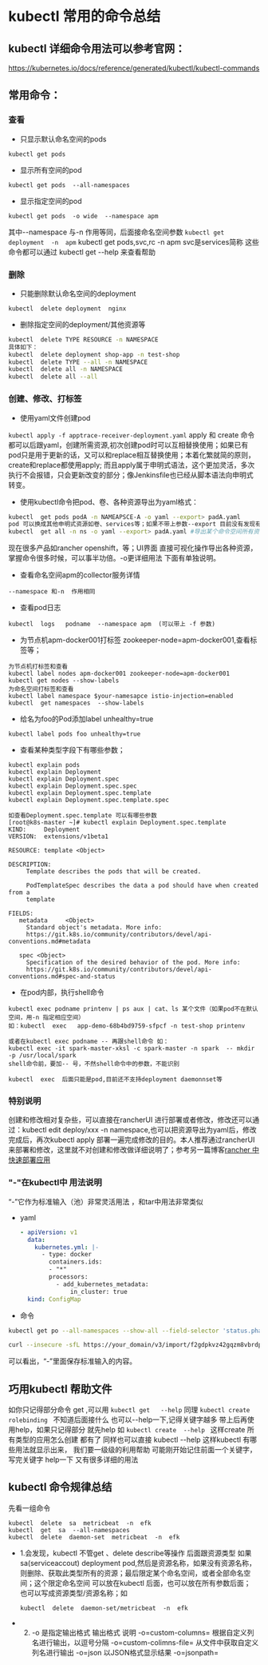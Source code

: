 

# kubectl 常用的命令总结

## kubectl 详细命令用法可以参考官网：

https://kubernetes.io/docs/reference/generated/kubectl/kubectl-commands

## 常用命令：

### 查看

- 只显示默认命名空间的pods

```kubectl get pods ```

- 显示所有空间的pod

```kubectl get pods  --all-namespaces```

- 显示指定空间的pod

```kubectl get pods  -o wide  --namespace apm```

其中--namespace  与-n 作用等同，后面接命名空间参数
`kubectl get deployment  -n  apm`
kubectl get pods,svc,rc  -n  apm  svc是services简称
这些命令都可以通过  kubectl get    --help 来查看帮助

### 删除
- 只能删除默认命名空间的deployment 

```kubectl  delete deployment  nginx  ```

- 删除指定空间的deployment/其他资源等

```bash
kubectl  delete TYPE RESOURCE -n NAMESPACE
具体如下：
kubectl  delete deployment shop-app -n test-shop  
kubectl  delete TYPE --all -n NAMESPACE
kubectl  delete all -n NAMESPACE
kubectl  delete all --all
```

### 创建、修改、打标签

- 使用yaml文件创建pod

```kubectl apply -f apptrace-receiver-deployment.yaml```
apply  和 create 命令都可以后跟yaml，创建所需资源,初次创建pod时可以互相替换使用；如果已有pod只是用于更新的话，又可以和replace相互替换使用；本着化繁就简的原则，create和replace都使用apply; 而且apply属于申明式语法，这个更加灵活，多次执行不会报错，只会更新改变的部分；像Jenkinsfile也已经从脚本语法向申明式转变。

- 使用kubectl命令把pod、卷、各种资源导出为yaml格式：

```bash
kubectl  get pods podA -n NAMEAPSCE-A -o yaml --export> padA.yaml
pod 可以换成其他申明式资源如卷、services等；如果不带上参数--export 目前没有发现有特别大的不同
kubectl  get all -n ns -o yaml --export> padA.yaml #导出某个命令空间所有资源
```
现在很多产品如rancher openshift，等；UI界面 直接可视化操作导出各种资源，掌握命令很多时候，可以事半功倍。-o更详细用法 下面有单独说明。

- 查看命名空间apm的collector服务详情

```kubectl  describe  service/apptrace-collector  --namespace apm 
--namespace 和-n  作用相同
```
- 查看pod日志

```kubectl  logs   podname  --namespace apm  (可以带上 -f 参数)```

- 为节点机apm-docker001打标签 zookeeper-node=apm-docker001,查看标签等；

```
为节点机打标签和查看
kubectl label nodes apm-docker001 zookeeper-node=apm-docker001
kubectl get nodes --show-labels
为命名空间打标签和查看
kubectl label namespace $your-namesapce istio-injection=enabled
kubectl  get namespaces  --show-labels
```
- 给名为foo的Pod添加label unhealthy=true

``` kubectl label pods foo unhealthy=true ```

- 查看某种类型字段下有哪些参数；

```
kubectl explain pods
kubectl explain Deployment
kubectl explain Deployment.spec
kubectl explain Deployment.spec.spec
kubectl explain Deployment.spec.template
kubectl explain Deployment.spec.template.spec

```

```
如查看Deployment.spec.template 可以有哪些参数
[root@k8s-master ~]# kubectl explain Deployment.spec.template
KIND:     Deployment
VERSION:  extensions/v1beta1

RESOURCE: template <Object>

DESCRIPTION:
     Template describes the pods that will be created.

     PodTemplateSpec describes the data a pod should have when created from a
     template

FIELDS:
   metadata     <Object>
     Standard object's metadata. More info:
     https://git.k8s.io/community/contributors/devel/api-conventions.md#metadata

   spec <Object>
     Specification of the desired behavior of the pod. More info:
     https://git.k8s.io/community/contributors/devel/api-conventions.md#spec-and-status
```
- 在pod内部，执行shell命令

```
kubectl exec podname printenv | ps aux | cat、ls 某个文件（如果pod不在默认空间，用-n 指定相应空间）
如：kubectl  exec   app-demo-68b4bd9759-sfpcf -n test-shop printenv

或者在kubectl exec podname -- 再跟shell命令 如：
kubectl exec -it spark-master-xksl -c spark-master -n spark  -- mkdir -p /usr/local/spark  
shell命令前，要加-- 号，不然shell命令中的参数，不能识别

kubectl  exec  后面只能是pod,目前还不支持deployment daemonnset等
```

### 特别说明

  创建和修改相对复杂些，可以直接在rancherUI 进行部署或者修改，修改还可以通过：kubectl edit deploy/xxx -n namespace,也可以把资源导出为yaml后，修改完成后，再次kubectl apply 部署一遍完成修改的目的。本人推荐通过rancherUI来部署和修改，这里就不对创建和修改做详细说明了；参考另一篇博客[rancher 中快速部署应用](deploy_app_in_rancher.md)

### "-"在kubectl中  用法说明

“-”它作为标准输入（池）非常灵活用法 ，和tar中用法非常类似

- yaml

  ```yaml
  - apiVersion: v1
    data:
      kubernetes.yml: |-
        - type: docker
          containers.ids:
          - "*"
          processors:
            - add_kubernetes_metadata:
                in_cluster: true
    kind: ConfigMap
  ```

  

- 命令

```bash
kubectl get po --all-namespaces --show-all --field-selector 'status.phase==Pending' -o json | kubectl delete -f -
```

```bash
curl --insecure -sfL https://your_domain/v3/import/f2gdpkvz42gqzm8vbrdpd99xgppjxgwct7wt86lzswwnf4p2d4vfd7.yaml | kubectl apply -f -
```



可以看出，“-”里面保存标准输入的内容。

## 巧用kubectl 帮助文件

如你只记得部分命令 get ,可以用
``` kubectl get   --help ```
同理
```kubectl create rolebinding ```
不知道后面接什么 也可以--help一下,记得关键字越多 带上后再使用help，如果只记得部分  就先help
如
```kubectl create  --help ```
这样create  所有类型的应用怎么创建 都有了
同样也可以直接  kubectl  --help 
这样kubectl  有哪些用法就显示出来，
我们要一级级的利用帮助  可能刚开始记住前面一个关键字，写完关键字 help一下  又有很多详细的用法 



## kubectl 命令规律总结
先看一组命令
```
kubectl  delete  sa  metricbeat  -n  efk
kubectl  get  sa  --all-namespaces
kubectl  delete  daemon-set  metricbeat  -n  efk
```
- 1.会发现，kubectl  不管get 、delete describe等操作 后面跟资源类型 如果sa(serviceaccout) deployment pod,然后是资源名称，如果没有资源名称，则删除、获取此类型所有的资源；最后限定某个命名空间，或者全部命名空间；这个限定命名空间 可以放在kubectl 后面，也可以放在所有参数后面；  也可以写成资源类型/资源名称；如

  `kubectl  delete  daemon-set/metricbeat  -n  efk`

- 2. -o 是指定输出格式
      输出格式	说明
      -o=custom-columns=<spec>	根据自定义列名进行输出，以逗号分隔
      -o=custom-colimns-file=<filename>	从文件中获取自定义列名进行输出
      -o=json	以JSON格式显示结果
      -o=jsonpath=<template>	输出jsonpath表达式定义的字段信息
      -o=jsonpath-file=<filename>	输出jsonpath表达式定义的字段信息，来源于文件
      -o=name	仅输出资源对象的名称
      -o=wide	输出额外信息。对于Pod，将输出Pod所在的Node名
      -o=yaml	以yaml格式显示结果

如下：
```
kubectl  get  sa   -n  efk  -o  yaml 
kubectl  get  sa  efk-elaticsearch -n  efk  -o  yaml  >xxx.yaml 
kubectl  get pod efk-elaticsearch-0 -n  efk  -o  wide
```



- 因为k8s 采用的是REST API接口，所有命令都最终会转换成curl  -X  PUT POS等形式,为什么不直接使用curl命令，因为需要一堆相关授权，rancher UI里面 在deploy或其他资源中，选择api查看 就可以查到，也可以点击右侧的edit编辑后 通过curl命令提交

```
API Request
cURL command line: 
curl -u "${CATTLE_ACCESS_KEY}:${CATTLE_SECRET_KEY}" \
-X PUT \
-H 'Accept: application/json' \
-H 'Content-Type: application/json' \
-d '{"annotations":{"cattle.io/timestamp":"", "cni.projectcalico.org/podIP":"10.42.1.44/32"}, "containers":[{"allowPrivilegeEscalation":false, "exitCode":null, "image":"172.16.35.31:1180/apm-images/gettoken:1.0", "imagePullPolicy":"IfNotPresent", "initContainer":false, "name":"genttoken", "ports":[{"containerPort":8001, "dnsName":"genttoken-nodeport", "kind":"NodePort", "name":"8001tcp301001", "protocol":"TCP", "sourcePort":30100, "type":"/v3/project/schemas/containerPort"}], "privileged":false, "procMount":"Default", "readOnly":false, "resources":{"type":"/v3/project/schemas/resourceRequirements"}, "restartCount":0, "runAsNonRoot":false, "state":"running", "stdin":true, "stdinOnce":false, "terminationMessagePath":"/dev/termination-log", "terminationMessagePolicy":"  等等
```
修改完成后 可以点击send  request来提交



## k8s所有资源类型和别名（缩写）

```bash
~]# kubectl  api-resources  
NAME                              SHORTNAMES   APIGROUP                       NAMESPACED   KIND
bindings                                                                      true         Binding
componentstatuses                 cs                                          false        ComponentStatus
configmaps                        cm                                          true         ConfigMap
endpoints                         ep                                          true         Endpoints
events                            ev                                          true         Event
limitranges                       limits                                      true         LimitRange
namespaces                        ns                                          false        Namespace
nodes                             no                                          false        Node
persistentvolumeclaims            pvc                                         true         PersistentVolumeClaim
persistentvolumes                 pv                                          false        PersistentVolume
pods                              po                                          true         Pod
podtemplates                                                                  true         PodTemplate
replicationcontrollers            rc                                          true         ReplicationController
resourcequotas                    quota                                       true         ResourceQuota
secrets                                                                       true         Secret
serviceaccounts                   sa                                          true         ServiceAccount
services                          svc                                         true         Service
mutatingwebhookconfigurations                  admissionregistration.k8s.io   false        MutatingWebhookConfiguration
validatingwebhookconfigurations                admissionregistration.k8s.io   false        ValidatingWebhookConfiguration
customresourcedefinitions         crd,crds     apiextensions.k8s.io           false        CustomResourceDefinition
apiservices                                    apiregistration.k8s.io         false        APIService
controllerrevisions                            apps                           true         ControllerRevision
daemonsets                        ds           apps                           true         DaemonSet
deployments                       deploy       apps                           true         Deployment
replicasets                       rs           apps                           true         ReplicaSet
statefulsets                      sts          apps                           true         StatefulSet
tokenreviews                                   authentication.k8s.io          false        TokenReview
localsubjectaccessreviews                      authorization.k8s.io           true         LocalSubjectAccessReview
selfsubjectaccessreviews                       authorization.k8s.io           false        SelfSubjectAccessReview
selfsubjectrulesreviews                        authorization.k8s.io           false        SelfSubjectRulesReview
subjectaccessreviews                           authorization.k8s.io           false        SubjectAccessReview
horizontalpodautoscalers          hpa          autoscaling                    true         HorizontalPodAutoscaler
cronjobs                          cj           batch                          true         CronJob
jobs                                           batch                          true         Job
certificatesigningrequests        csr          certificates.k8s.io            false        CertificateSigningRequest
clusterauthtokens                              cluster.cattle.io              true         ClusterAuthToken
clusteruserattributes                          cluster.cattle.io              true         ClusterUserAttribute
leases                                         coordination.k8s.io            true         Lease
bgpconfigurations                              crd.projectcalico.org          false        BGPConfiguration
clusterinformations                            crd.projectcalico.org          false        ClusterInformation
felixconfigurations                            crd.projectcalico.org          false        FelixConfiguration
globalnetworkpolicies                          crd.projectcalico.org          false        GlobalNetworkPolicy
globalnetworksets                              crd.projectcalico.org          false        GlobalNetworkSet
hostendpoints                                  crd.projectcalico.org          false        HostEndpoint
ippools                                        crd.projectcalico.org          false        IPPool
networkpolicies                                crd.projectcalico.org          true         NetworkPolicy
events                            ev           events.k8s.io                  true         Event
daemonsets                        ds           extensions                     true         DaemonSet
deployments                       deploy       extensions                     true         Deployment
ingresses                         ing          extensions                     true         Ingress
networkpolicies                   netpol       extensions                     true         NetworkPolicy
podsecuritypolicies               psp          extensions                     false        PodSecurityPolicy
replicasets                       rs           extensions                     true         ReplicaSet
nodes                                          metrics.k8s.io                 false        NodeMetrics
pods                                           metrics.k8s.io                 true         PodMetrics
alertmanagers                                  monitoring.coreos.com          true         Alertmanager
prometheuses                                   monitoring.coreos.com          true         Prometheus
prometheusrules                                monitoring.coreos.com          true         PrometheusRule
servicemonitors                                monitoring.coreos.com          true         ServiceMonitor
networkpolicies                   netpol       networking.k8s.io              true         NetworkPolicy
poddisruptionbudgets              pdb          policy                         true         PodDisruptionBudget
podsecuritypolicies               psp          policy                         false        PodSecurityPolicy
clusterrolebindings                            rbac.authorization.k8s.io      false        ClusterRoleBinding
clusterroles                                   rbac.authorization.k8s.io      false        ClusterRole
rolebindings                                   rbac.authorization.k8s.io      true         RoleBinding
roles                                          rbac.authorization.k8s.io      true         Role
priorityclasses                   pc           scheduling.k8s.io              false        PriorityClass
storageclasses                    sc           storage.k8s.io                 false        StorageClass
volumeattachments                              storage.k8s.io                 false        VolumeAttachment
```

k8s的资源类型，其中常用的资源一般有SHORTNAMES，在输入命令时，输入这种简称，无疑能提高效率。

kubectl get cs，要比kubectl get  componentstatuses 书写快的多，更容易记住。

## 更多用法可以参照官网或者国内翻译的博客

https://blog.csdn.net/xingwangc2014/article/details/51204224

